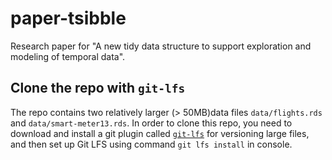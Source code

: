 # paper-tsibble

Research paper for "A new tidy data structure to support exploration and modeling of temporal data".

## Clone the repo with `git-lfs`

The repo contains two relatively larger (> 50MB)data files `data/flights.rds` and `data/smart-meter13.rds`. In order to clone this repo, you need to download and install a git plugin called [`git-lfs`](https://git-lfs.github.com) for versioning large files, and then set up Git LFS using command `git lfs install` in console.
